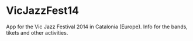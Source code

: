 VicJazzFest14
=============
App for the Vic Jazz Festival 2014 in Catalonia (Europe).
Info for the bands, tikets and other activities.
